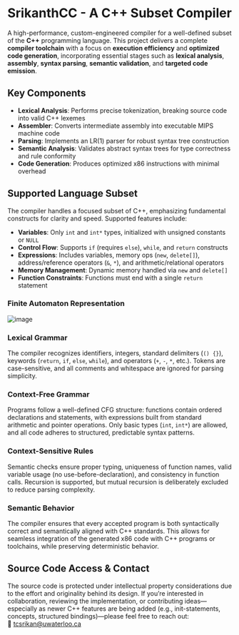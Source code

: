 # SrikanthCC - A C++ Subset Compiler  
A high-performance, custom-engineered compiler for a well-defined subset of the **C++** programming language. This project delivers a complete **compiler toolchain** with a focus on **execution efficiency** and **optimized code generation**, incorporating essential stages such as **lexical analysis**, **assembly**, **syntax parsing**, **semantic validation**, and **targeted code emission**.

## Key Components  
- **Lexical Analysis**: Performs precise tokenization, breaking source code into valid C++ lexemes  
- **Assembler**: Converts intermediate assembly into executable MIPS machine code  
- **Parsing**: Implements an LR(1) parser for robust syntax tree construction  
- **Semantic Analysis**: Validates abstract syntax trees for type correctness and rule conformity  
- **Code Generation**: Produces optimized x86 instructions with minimal overhead

## Supported Language Subset  
The compiler handles a focused subset of C++, emphasizing fundamental constructs for clarity and speed. Supported features include:

- **Variables**: Only `int` and `int*` types, initialized with unsigned constants or `NULL`  
- **Control Flow**: Supports `if` (requires `else`), `while`, and `return` constructs  
- **Expressions**: Includes variables, memory ops (`new`, `delete[]`), address/reference operators (`&`, `*`), and arithmetic/relational operators  
- **Memory Management**: Dynamic memory handled via `new` and `delete[]`  
- **Function Constraints**: Functions must end with a single `return` statement

### Finite Automaton Representation  
  ![image](https://github.com/user-attachments/assets/c436f155-027b-4574-b448-93048fd5dc83)


### Lexical Grammar  
The compiler recognizes identifiers, integers, standard delimiters (`() {}`), keywords (`return`, `if`, `else`, `while`), and operators (`+`, `-`, `*`, etc.). Tokens are case-sensitive, and all comments and whitespace are ignored for parsing simplicity.

### Context-Free Grammar  
Programs follow a well-defined CFG structure: functions contain ordered declarations and statements, with expressions built from standard arithmetic and pointer operations. Only basic types (`int`, `int*`) are allowed, and all code adheres to structured, predictable syntax patterns.

### Context-Sensitive Rules  
Semantic checks ensure proper typing, uniqueness of function names, valid variable usage (no use-before-declaration), and consistency in function calls. Recursion is supported, but mutual recursion is deliberately excluded to reduce parsing complexity.

### Semantic Behavior  
The compiler ensures that every accepted program is both syntactically correct and semantically aligned with C++ standards. This allows for seamless integration of the generated x86 code with C++ programs or toolchains, while preserving deterministic behavior.

## Source Code Access & Contact  
The source code is protected under intellectual property considerations due to the effort and originality behind its design. If you’re interested in collaboration, reviewing the implementation, or contributing ideas—especially as newer C++ features are being added (e.g., init-statements, concepts, structured bindings)—please feel free to reach out:  
📧 [tcsrikan@uwaterloo.ca](mailto:tcsrikan@uwaterloo.ca)
